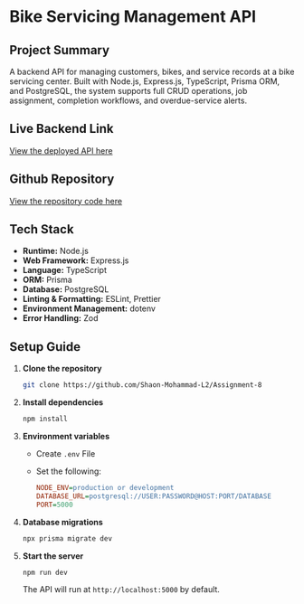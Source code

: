 # Bike Servicing Management API

## Project Summary

A backend API for managing customers, bikes, and service records at a bike servicing center. Built with Node.js, Express.js, TypeScript, Prisma ORM, and PostgreSQL, the system supports full CRUD operations, job assignment, completion workflows, and overdue-service alerts.

## Live Backend Link

[View the deployed API here](https://assignment-8-bice.vercel.app)

## Github Repository

[View the repository code here](https://github.com/Shaon-Mohammad-L2/Assignment-8)

## Tech Stack

* **Runtime:** Node.js
* **Web Framework:** Express.js
* **Language:** TypeScript
* **ORM:** Prisma
* **Database:** PostgreSQL
* **Linting & Formatting:** ESLint, Prettier
* **Environment Management:** dotenv
* **Error Handling:** Zod

## Setup Guide

1. **Clone the repository**

   ```bash
   git clone https://github.com/Shaon-Mohammad-L2/Assignment-8
   ```
2. **Install dependencies**

   ```bash
   npm install
   ```
3. **Environment variables**

   * Create `.env` File
   * Set the following:

     ```ini
     NODE_ENV=production or development
     DATABASE_URL=postgresql://USER:PASSWORD@HOST:PORT/DATABASE
     PORT=5000
     ```
4. **Database migrations**

   ```bash
   npx prisma migrate dev 
   ```
5. **Start the server**

   ```bash
   npm run dev
   ```

   The API will run at `http://localhost:5000` by default.
